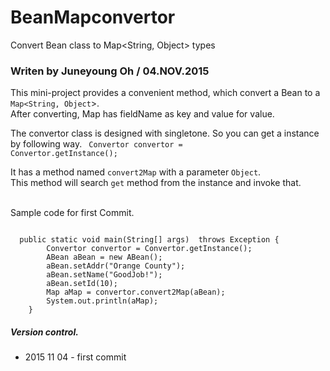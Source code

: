 # BeanMapconvertor
Convert Bean class to Map&lt;String, Object> types

###  Writen by Juneyoung Oh / 04.NOV.2015

This mini-project provides a convenient method, which convert a Bean to a `Map<String, Object`>.<br>
After converting, Map has fieldName as key and value for value.

The convertor class is designed with singletone. So you can get a instance by following way.
<code>
Convertor convertor = Convertor.getInstance();
</code><br>

It has a method named `convert2Map` with a parameter `Object`.<br>
This method will search `get` method from the instance and invoke that.<br><br>

Sample code for first Commit.<br>

<code>
  public static void main(String[] args)  throws Exception {
		Convertor convertor = Convertor.getInstance();
		ABean aBean = new ABean();
		aBean.setAddr("Orange County");
		aBean.setName("GoodJob!");
		aBean.setId(10);
		Map<String, Object> aMap = convertor.convert2Map(aBean);
		System.out.println(aMap);
	}
</code>


##### Version control.
<ul>
  <li>2015 11 04 - first commit</li>
<ul>

